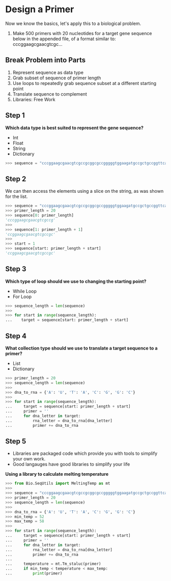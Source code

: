 # Design a Primer

Now we know the basics, let's apply this to a biological problem.

1. Make 500 primers with 20 nucleotides for a target gene sequence below in the appended file, of a format similar to:
cccggaagcgaacgtcgc...

## Break Problem into Parts

1. Represent sequence as data type
2. Grab subset of sequence of primer length
3. Use loops to repeatedly grab sequence subset at a different starting point
4. Translate sequence to complement
5. Libraries: Free Work

## Step 1

**Which data type is best suited to represent the gene sequence?**
- Int
- Float
- String
- Dictionary


```python
>>> sequence = "cccggaagcgaacgtcgccgcggcgccgggggtggaagatgccgctgccggttcaggtgtttaacttgcaggtagggcttggtggctgcgctcgccgcgt"
```

## Step 2

We can then access the elements using a slice on the string, as was shown for the list.

```python
>>> sequence = "cccggaagcgaacgtcgccgcggcgccgggggtggaagatgccgctgccggttcaggtgtttaacttgcaggtagggcttggtggctgcgctcgccgcgt"
>>> primer_length = 20
>>> sequence[0: primer_length]
'cccggaagcgaacgtcgccg'
>>>
>>> sequence[1: primer_length + 1]
'ccggaagcgaacgtcgccgc'
>>>
>>> start = 1
>>> sequence[start: primer_length + start]
'ccggaagcgaacgtcgccgc'
```

## Step 3

**Which type of loop should we use to changing the starting point?**
- While Loop
- For Loop

```python
>>> sequence_length = len(sequence)
>>>
>>> for start in range(sequence_length):
...    target = sequence[start: primer_length + start]
```

## Step 4

**What collection type should we use to translate a target sequence to a primer?**
- List
- Dictionary

```python
>>> primer_length = 20
>>> sequence_length = len(sequence)
>>>
>>> dna_to_rna = {'A': 'U', 'T': 'A', 'C': 'G', 'G': 'C'}
>>>
>>> for start in range(sequence_length):
...     target = sequence[start: primer_length + start]
...     primer = ''
...     for dna_letter in target:
...         rna_letter = dna_to_rna[dna_letter]
...         primer += dna_to_rna
```

## Step 5

* Libraries are packaged code which provide you with tools to simplify your own work.
* Good langauges have good libraries to simplify your life

**Using a library to calculate melting temperature**

```python
>>> from Bio.SeqUtils import MeltingTemp as mt
>>>
>>> sequence = "cccggaagcgaacgtcgccgcggcgccgggggtggaagatgccgctgccggttcaggtgtttaacttgcaggtagggcttggtggctgcgctcgccgcgt"
>>> primer_length = 20
>>> sequence_length = len(sequence)
>>>
>>> dna_to_rna = {'A': 'U', 'T': 'A', 'C': 'G', 'G': 'C'}
>>> min_temp = 52
>>> max_temp = 58
>>>
>>> for start in range(sequence_length):
...     target = sequence[start: primer_length + start]
...     primer = ''
...     for dna_letter in target:
...         rna_letter = dna_to_rna[dna_letter]
...         primer += dna_to_rna
...
...     temperature = mt.Tm_staluc(primer)
...     if min_temp < temperature < max_temp:
...         print(primer)
```
